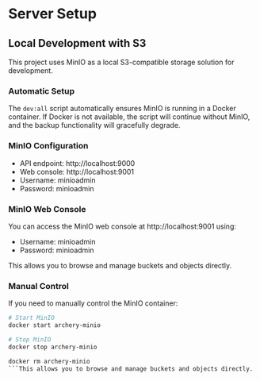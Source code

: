 # Server Setup

## Local Development with S3

This project uses MinIO as a local S3-compatible storage solution for development.

### Automatic Setup

The `dev:all` script automatically ensures MinIO is running in a Docker container.
If Docker is not available, the script will continue without MinIO, and the backup
functionality will gracefully degrade.

### MinIO Configuration

- API endpoint: http://localhost:9000
- Web console: http://localhost:9001
- Username: minioadmin
- Password: minioadmin

### MinIO Web Console

You can access the MinIO web console at http://localhost:9001 using:

- Username: minioadmin
- Password: minioadmin

This allows you to browse and manage buckets and objects directly.

### Manual Control

If you need to manually control the MinIO container:

```bash
# Start MinIO
docker start archery-minio

# Stop MinIO
docker stop archery-minio

docker rm archery-minio
```This allows you to browse and manage buckets and objects directly.